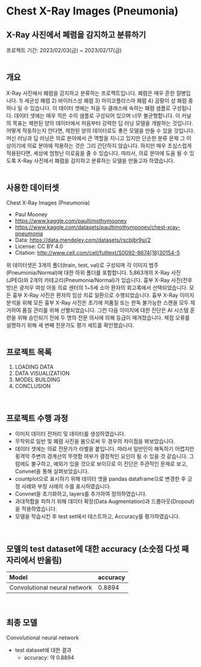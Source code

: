# Chest X-Ray Images (Pneumonia)
## X-Ray 사진에서 폐렴을 감지하고 분류하기
프로젝트 기간: 2023/02/03(금) ~ 2023/02/17(금)  
<br/>
## 개요
X-Ray 사진에서 폐렴을 감지하고 분류하는 프로젝트입니다. 폐렴은 매우 흔한 질병입니다. 1) 세균성 폐렴 2) 바이러스성 폐렴 3) 마이코플라스마 폐렴 4) 곰팡이 성 폐렴 중 하나 일 수 있습니다. 이 데이터 셋에는 처음 두 클래스에 속하는 폐렴 샘플로 구성됩니다. 데이터 셋에는 매우 적은 수의 샘플로 구성되어 있으며 너무 불균형합니다. 이 커널의 목표는 제한된 양의 데이터에서 처음부터 강력한 딥 러닝 모델을 개발하는 것입니다. 어떻게 작동하는지 안다면, 제한된 양의 데이터로도 좋은 모델을 만들 수 있을 것입니다.  
머신 러닝과 딥 러닝은 의료 분야에서 큰 역할을 지니고 있지만 단순한 분류 문제 그 이상이기에 의료 분야에 적용하는 것은 그리 간단하지 않습니다. 하지만 매우 조심스럽게 적용된다면, 세상에 엄청난 이로움을 줄 수 있습니다. 따라서, 의료 분야에 도움 될 수 있도록 X-Ray 사진에서 폐렴을 감지하고 분류하는 모델을 만들고자 하였습니다.  
<br/>
## 사용한 데이터셋
Chest X-Ray Images (Pneumonia)  
- Paul Mooney  
- https://www.kaggle.com/paultimothymooney  
- https://www.kaggle.com/datasets/paultimothymooney/chest-xray-pneumonia  
- Data: https://data.mendeley.com/datasets/rscbjbr9sj/2
- License: CC BY 4.0
- Citation: http://www.cell.com/cell/fulltext/S0092-8674(18)30154-5  

위 데이터셋은 3개의 폴더(train, test, val)로 구성되며 각 이미지 범주(Pneumonia/Normal)에 대한 하위 폴더를 포함합니다. 5,863개의 X-Ray 사진(JPEG)와 2개의 카테고리(Pneumonia/Normal)가 있습니다. 흉부 X-Ray 사진(전후방)은 광저우 여성 아동 의료 센터의 1~5세 소아 환자의 회고록에서 선택되었습니다. 모든 흉부 X-Ray 사진은 환자의 임상 치료 일환으로 수행되었습니다. 흉부 X-Ray 이미지 분석을 위해 모든 흉부 X-Ray 사진은 초기에 저품질 또는 판독 불가능한 스캔을 모두 제거하여 품질 관리를 위해 선별되었습니다. 그런 다음 이미지에 대한 진단은 AI 시스템 훈련을 위해 승인되기 전에 두 명의 전문 의사에 의해 등급이 매겨졌습니다. 채점 오류를 설명하기 위해 세 번째 전문가도 평가 세트를 확인했습니다.  
<br/>
## 프로젝트 목록
1. LOADING DATA  
2. DATA VISUALIZATION  
3. MODEL BUILDING  
4. CONCLUSION  
<br/>

## 프로젝트 수행 과정
- 이미지 데이터 전처리 및 데이터를 생성하였습니다.
- 무작위로 일반 및 폐렴 사진을 봄으로써 두 경우의 차이점을 봐보았습니다.
- 데이터 셋에는 의료 전문가가 라벨을 붙입니다. 따라서 일반인이 해독하기 어렵지만 횡격막 주변의 경계선의 뚜렷함 여부가 결정적인 요인이 될 수 있을 것 같습니다. 그럼에도 불구하고, 예외가 있을 것으로 보이므로 이 진단은 주관적인 문제로 보고, Convnet을 통해 살펴보았습니다.
- countplot으로 표시하기 위해 데이터 셋을 pandas dataframe으로 변경한 후 긍정 사례와 부정 사례의 수를 표시하였습니다.
- Convnet을 초기화하고, layers를 추가하여 정의하였습니다.
- 과대적합을 피하기 위해 데이터 확장(Data Augmentation)과 드롭아웃(Dropout)을 적용하였습니다.
- 모델을 학습시킨 후 test set에서 테스트하고, Accuracy를 평가하였습니다.
<br/>

## 모델의 test dataset에 대한 accuracy (소숫점 다섯 째 자리에서 반올림)
| Model | accuracy |
|:----------------------------------------|:-------|
| Convolutional neural network            | 0.8894 |
<br/>

## 최종 모델
Convolutional neural network
- test dataset에 대한 결과
    - accuracy: 약 0.8894
